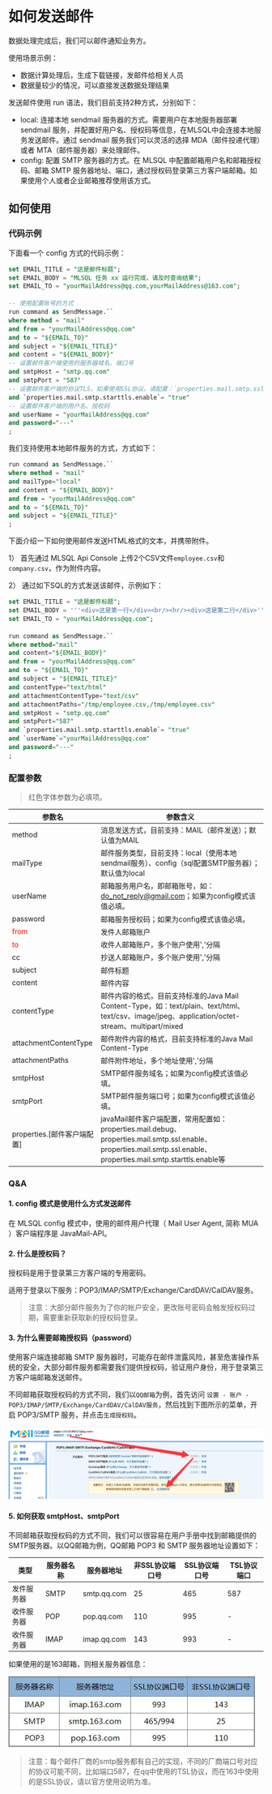 # 如何发送邮件

数据处理完成后，我们可以邮件通知业务方。  



使用场景示例：

- 数据计算处理后，生成下载链接，发邮件给相关人员
- 数据量较少的情况，可以直接发送数据处理结果



发送邮件使用 run 语法，我们目前支持2种方式，分别如下：

- local: 连接本地 sendmail 服务器的方式。需要用户在本地服务器部署 sendmail 服务，并配置好用户名、授权码等信息，在MLSQL中会连接本地服务发送邮件。通过 sendmail 服务我们可以灵活的选择 MDA（邮件投递代理）或者 MTA（邮件服务器）来处理邮件。                           
- config: 配置 SMTP 服务器的方式。在 MLSQL 中配置邮箱用户名和邮箱授权码、邮箱 SMTP 服务器地址、端口，通过授权码登录第三方客户端邮箱。如果使用个人或者企业邮箱推荐使用该方式。



## 如何使用

### 代码示例

下面看一个 config 方式的代码示例：

```sql
set EMAIL_TITLE = "这是邮件标题";
set EMAIL_BODY = "MLSQL 任务 xx 运行完成，请及时查询结果";
set EMAIL_TO = "yourMailAddress@qq.com,yourMailAddress@163.com";

-- 使用配置账号的方式
run command as SendMessage.``
where method = "mail"
and from = "yourMailAddress@qq.com"
and to = "${EMAIL_TO}"
and subject = "${EMAIL_TITLE}"
and content = "${EMAIL_BODY}"
-- 设置邮件客户端使用的服务器域名、端口号
and smtpHost = "smtp.qq.com"
and smtpPort = "587"
-- 设置邮件客户端的协议TLS，如果使用SSL协议，请配置：`properties.mail.smtp.ssl.enable`= "true"
and `properties.mail.smtp.starttls.enable`= "true"
-- 设置邮件客户端的用户名、授权码
and userName = "yourMailAddress@qq.com"
and password="---"
;
```

我们支持使用本地邮件服务的方式，方式如下：

```sql
run command as SendMessage.``
where method = "mail"
and mailType="local"
and content = "${EMAIL_BODY}"
and from = "yourMailAddress@qq.com"
and to = "${EMAIL_TO}"
and subject = "${EMAIL_TITLE}"
;
```

下面介绍一下如何使用邮件发送HTML格式的文本，并携带附件。

1） 首先通过 MLSQL Api Console 上传2个CSV文件`employee.csv`和`company.csv`，作为附件内容。

2） 通过如下SQL的方式发送该邮件，示例如下：

```sql
set EMAIL_TITLE = "这是邮件标题";
set EMAIL_BODY = '''<div>这是第一行</div><br/><hr/><div>这是第二行</div>''';
set EMAIL_TO = "yourMailAddress@qq.com";

run command as SendMessage.``
where method="mail"
and content="${EMAIL_BODY}"
and from = "yourMailAddress@qq.com"
and to = "${EMAIL_TO}"
and subject = "${EMAIL_TITLE}"
and contentType="text/html"
and attachmentContentType="text/csv"
and attachmentPaths="/tmp/employee.csv,/tmp/employee.csv"
and smtpHost = "smtp.qq.com"
and smtpPort="587"
and `properties.mail.smtp.starttls.enable`= "true"
and `userName`="yourMailAddress@qq.com"
and password="---"
;
```

### 配置参数

> 红色字体参数为必填项。

| 参数名  |  参数含义 |
|---|---|
| method | 消息发送方式，目前支持：MAIL（邮件发送）；默认值为MAIL |
| mailType | 邮件服务类型，目前支持：local（使用本地sendmail服务）、config（sql配置SMTP服务器）；默认值为local |
| userName | 邮箱服务用户名，即邮箱账号，如：do_not_reply@gmail.com；如果为config模式该值必填。 |
| password | 邮箱服务授权码；如果为config模式该值必填。 |
| <font color='red'> from </font> | 发件人邮箱账户 |
| <font color='red'> to </font> | 收件人邮箱账户，多个账户使用','分隔 |
| cc | 抄送人邮箱账户，多个账户使用','分隔 |
| subject | 邮件标题 |
| content | 邮件内容 |
| contentType | 邮件内容的格式，目前支持标准的Java Mail Content-Type，如：text/plain、text/html、text/csv、image/jpeg、application/octet-stream、multipart/mixed |
| attachmentContentType | 邮件附件内容的格式，目前支持标准的Java Mail Content-Type |
| attachmentPaths | 邮件附件地址，多个地址使用','分隔 |
| smtpHost | SMTP邮件服务域名；如果为config模式该值必填。 |
| smtpPort | SMTP邮件服务端口号；如果为config模式该值必填。 |
| properties.[邮件客户端配置] | javaMail邮件客户端配置，常用配置如：properties.mail.debug、properties.mail.smtp.ssl.enable、properties.mail.smtp.ssl.enable、properties.mail.smtp.starttls.enable等 |


### Q&A

#### 1. config 模式是使用什么方式发送邮件

在 MLSQL config 模式中，使用的邮件用户代理（ Mail User Agent, 简称 MUA ）客户端程序是 JavaMail-API。

#### 2. 什么是授权码？

授权码是用于登录第三方客户端的专用密码。

适用于登录以下服务：POP3/IMAP/SMTP/Exchange/CardDAV/CalDAV服务。

> 注意：大部分邮件服务为了你的帐户安全，更改账号密码会触发授权码过期，需要重新获取新的授权码登录。

#### 3. 为什么需要邮箱授权码（password）

使用客户端连接邮箱 SMTP 服务器时，可能存在邮件泄露风险，甚至危害操作系统的安全，大部分邮件服务都需要我们提供授权码，验证用户身份，用于登录第三方客户端邮箱发送邮件。

不同邮箱获取授权码的方式不同，我们以`QQ邮箱`为例，首先访问 `设置 - 账户 - POP3/IMAP/SMTP/Exchange/CardDAV/CalDAV服务`，然后找到下图所示的菜单，开启 POP3/SMTP 服务，并点击`生成授权码`。

  <img src="/byzer-lang/zh-cn/extension/et/images/qq_mail_indentify_code.png" alt="qq_mail_indentify_code.png"/>

#### 5. 如何获取 smtpHost、smtpPort

不同邮箱获取授权码的方式不同，我们可以很容易在用户手册中找到邮箱提供的SMTP服务器。以QQ邮箱为例，QQ邮箱 POP3 和 SMTP 服务器地址设置如下：

| 类型       | 服务器名称 | 服务器地址  | 非SSL协议端口号 | SSL协议端口号 | TSL协议端口 |
| ---------- | ---------- | ----------- | --------------- | ------------- | ----------- |
| 发件服务器 | SMTP       | smtp.qq.com | 25              | 465       | 587         |
| 收件服务器 | POP        | pop.qq.com  | 110             | 995           | -           |
| 收件服务器 | IMAP       | imap.qq.com | 143             | 993           | -           |

如果使用的是163邮箱，则相关服务器信息：

  <img src="/byzer-lang/zh-cn/extension/et/images/163_mail_indentify_code.png" alt="163_mail_indentify_code.png"/>

> 注意：每个邮件厂商的smtp服务都有自己的实现，不同的厂商端口号对应的协议可能不同，比如端口587，在qq中使用的TSL协议，而在163中使用的是SSL协议，请以官方使用说明为准。